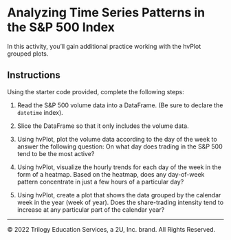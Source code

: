 # Analyzing Time Series Patterns in the S&P 500 Index

In this activity, you’ll gain additional practice working with the hvPlot grouped plots.

## Instructions

Using the starter code provided, complete the following steps:

1. Read the S&P 500 volume data into a DataFrame. (Be sure to declare the `datetime` index).

2. Slice the DataFrame so that it only includes the volume data.

3. Using hvPlot, plot the volume data according to the day of the week to answer the following question: On what day does trading in the S&P 500 tend to be the most active?

4. Using hvPlot, visualize the hourly trends for each day of the week in the form of a heatmap. Based on the heatmap, does any day-of-week pattern concentrate in just a few hours of a particular day?

5. Using hvPlot, create a plot that shows the data grouped by the calendar week in the year (week of year). Does the share-trading intensity tend to increase at any particular part of the calendar year?

---

© 2022 Trilogy Education Services, a 2U, Inc. brand. All Rights Reserved.
